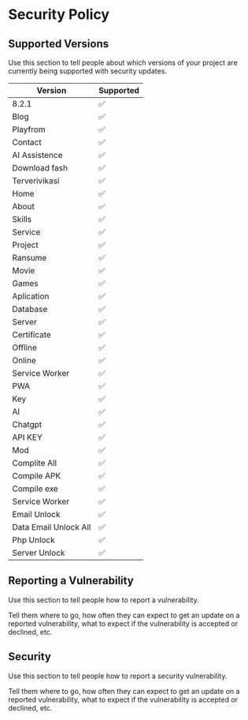 # Security Policy

## Supported Versions

Use this section to tell people about which versions of your project are
currently being supported with security updates.

| Version | Supported          |
| ------- | ------------------ |
| 8.2.1   | :white_check_mark: |
| Blog   | :white_check_mark: |
| Playfrom   | :white_check_mark: |
| Contact   | :white_check_mark: |
| AI Assistence   | :white_check_mark: |
| Download fash   | :white_check_mark: |
| Terverivikasi   | :white_check_mark: |
| Home   | :white_check_mark: |
| About   | :white_check_mark: |
| Skills   | :white_check_mark: |
| Service   | :white_check_mark: |
| Project   | :white_check_mark: |
| Ransume   | :white_check_mark: |
| Movie   | :white_check_mark: |
| Games   | :white_check_mark: |
| Aplication   | :white_check_mark: |
| Database   | :white_check_mark: |
| Server   | :white_check_mark: |
| Certificate   | :white_check_mark: |
| Offline   | :white_check_mark: |
| Online   | :white_check_mark: |
| Service Worker   | :white_check_mark: |
| PWA   | :white_check_mark: |
| Key   | :white_check_mark: |
| AI   | :white_check_mark: |
| Chatgpt   | :white_check_mark: |
| API KEY   | :white_check_mark: |
| Mod   | :white_check_mark: |
| Complite All   | :white_check_mark: |
| Compile APK   | :white_check_mark: |
| Compile exe   | :white_check_mark: |
| Service Worker   | :white_check_mark: |
| Email Unlock   | :white_check_mark: |
| Data Email Unlock All   | :white_check_mark: |
| Php Unlock   | :white_check_mark: |
| Server Unlock   | :white_check_mark: |

## Reporting a Vulnerability

Use this section to tell people how to report a vulnerability.

Tell them where to go, how often they can expect to get an update on a
reported vulnerability, what to expect if the vulnerability is accepted or
declined, etc.

## Security

Use this section to tell people how to report a security vulnerability.

Tell them where to go, how often they can expect to get an update on a
reported vulnerability, what to expect if the vulnerability is accepted or
declined, etc.